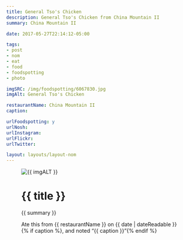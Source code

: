 ```yaml
---
title: General Tso's Chicken
description: General Tso's Chicken from China Mountain II
summary: China Mountain II

date: 2017-05-27T22:14:12-05:00

tags:
- post
- nom
- eat
- food
- foodspotting
- photo

imgSRC: /img/foodspotting/6067830.jpg
imgAlt: General Tso's Chicken

restaurantName: China Mountain II
caption:

urlFoodspotting: y
urlNosh:
urlInstagram:
urlFlickr:
urlTwitter:

layout: layouts/layout-nom
---
```

<figure class="nom">
	<img class="u-photo img-border" src="{{ imgSRC }}" alt="{{ imgALT }}">
	<figcaption>
		<h1 class="title p-name">{{ title }}</h1>
		<p class="summary">{{ summary }}</p>
		<p>Ate this from {{ restaurantName }} on <time class="dt-published" datetime="{{ date | dateIso }}">{{ date | dateReadable }}</time>{% if caption %}, and noted <q class="caption">{{ caption }}</q>{% endif %}
	</figcaption>
</figure>